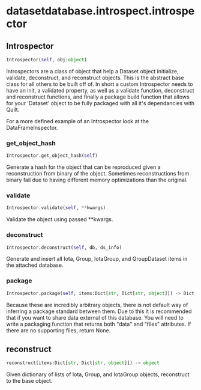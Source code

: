 <h1 id="datasetdatabase.introspect.introspector">datasetdatabase.introspect.introspector</h1>


<h2 id="datasetdatabase.introspect.introspector.Introspector">Introspector</h2>

```python
Introspector(self, obj:object)
```

Introspectors are a class of object that help a Dataset object initialize,
validate, deconstruct, and reconstruct objects. This is the abstract base
class for all others to be built off of. In short a custom Introspector
needs to have an init, a validated property, as well as a validate
function, deconstruct and reconstruct functions, and finally a package
build function that allows for your 'Dataset' object to be fully packaged
with all it's dependancies with Quilt.

For a more defined example of an Introspector look at the
DataFrameInspector.

<h3 id="datasetdatabase.introspect.introspector.Introspector.get_object_hash">get_object_hash</h3>

```python
Introspector.get_object_hash(self)
```

Generate a hash for the object that can be reproduced given a
reconstruction from binary of the object. Sometimes reconstructions
from binary fail due to having different memory optimizations than the
original.

<h3 id="datasetdatabase.introspect.introspector.Introspector.validate">validate</h3>

```python
Introspector.validate(self, **kwargs)
```

Validate the object using passed **kwargs.

<h3 id="datasetdatabase.introspect.introspector.Introspector.deconstruct">deconstruct</h3>

```python
Introspector.deconstruct(self, db, ds_info)
```

Generate and insert all Iota, Group, IotaGroup, and GroupDataset items
in the attached database.

<h3 id="datasetdatabase.introspect.introspector.Introspector.package">package</h3>

```python
Introspector.package(self, items:Dict[str, Dict[str, object]]) -> Dict[str, object]
```

Because these are incredibly arbitrary objects, there is not default
way of inferring a package standard between them. Due to this it is
recommended that if you want to share data external of this database.
You will need to write a packaging function that returns both "data"
and "files" attributes. If there are no supporting files, return None.

<h2 id="datasetdatabase.introspect.introspector.reconstruct">reconstruct</h2>

```python
reconstruct(items:Dict[str, Dict[str, object]]) -> object
```

Given dictionary of lists of Iota, Group, and IotaGroup objects,
reconstruct to the base object.

